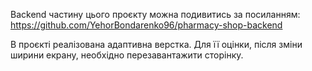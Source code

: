 Backend частину цього проєкту можна подивитись за посиланням:
https://github.com/YehorBondarenko96/pharmacy-shop-backend

В проєкті реалізована адаптивна верстка. Для її оцінки, після зміни ширини
екрану, необхідно перезавантажити сторінку.

